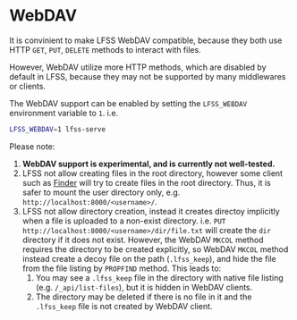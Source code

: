 # WebDAV

It is convinient to make LFSS WebDAV compatible, because they both use HTTP `GET`, `PUT`, `DELETE` methods to interact with files.

However, WebDAV utilize more HTTP methods, 
which are disabled by default in LFSS, because they may not be supported by many middlewares or clients.   

The WebDAV support can be enabled by setting the `LFSS_WEBDAV` environment variable to `1`. 
i.e. 
```sh
LFSS_WEBDAV=1 lfss-serve
```
Please note:
1. **WebDAV support is experimental, and is currently not well-tested.**
2. LFSS not allow creating files in the root directory, however some client such as [Finder](https://sabre.io/dav/clients/finder/) will try to create files in the root directory. Thus, it is safer to mount the user directory only, e.g. `http://localhost:8000/<username>/`.
3. LFSS not allow directory creation, instead it creates directoy implicitly when a file is uploaded to a non-exist directory. 
   i.e. `PUT http://localhost:8000/<username>/dir/file.txt` will create the `dir` directory if it does not exist. 
   However, the WebDAV `MKCOL` method requires the directory to be created explicitly, so WebDAV `MKCOL` method instead create a decoy file on the path (`.lfss_keep`), and hide the file from the file listing by `PROPFIND` method. 
   This leads to: 
   1) You may see a `.lfss_keep` file in the directory with native file listing (e.g. `/_api/list-files`), but it is hidden in WebDAV clients.
   2) The directory may be deleted if there is no file in it and the `.lfss_keep` file is not created by WebDAV client.  

